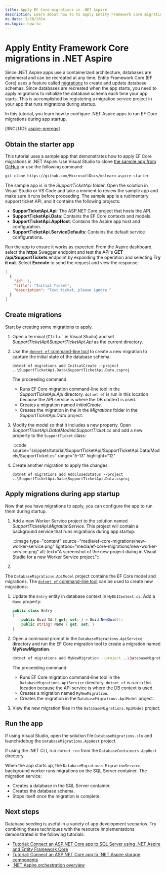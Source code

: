 ```yaml
---
title: Apply EF Core migrations in .NET Aspire
description: Learn about how to to apply Entity Framework Core migrations in .NET Aspire
ms.date: 3/20/2024
ms.topic: how-to
---
```


# Apply Entity Framework Core migrations in .NET Aspire

Since .NET Aspire apps use a containerized architecture, databases are ephemeral and can be recreated at any time. Entity Framework Core (EF Core) uses a feature called [migrations](/ef/core/managing-schemas/migrations) to create and update database schemas. Since databases are recreated when the app starts, you need to apply migrations to initialize the database schema each time your app starts. This is accomplished by registering a migration service project in your app that runs migrations during startup.

In this tutorial, you learn how to configure .NET Aspire apps to run EF Core migrations during app startup. 

[!INCLUDE [aspire-prereqs](../includes/aspire-prereqs.md)]

## Obtain the starter app

This tutorial uses a sample app that demonstrates how to apply EF Core migrations in .NET Aspire. Use Visual Studio to clone [the sample app from GitHub](https://github.com/MicrosoftDocs/mslearn-aspire-starter) or use the following command:

```bash
git clone https://github.com/MicrosoftDocs/mslearn-aspire-starter
```

The sample app is in the *SupportTicketApi* folder. Open the solution in Visual Studio or VS Code and take a moment to review the sample app and make sure it runs before proceeding. The sample app is a rudimentary support ticket API, and it contains the following projects:

- **SupporTicketApi.Api**: The ASP.NET Core project that hosts the API.
- **SupportTicketApi.Data**: Contains the EF Core contexts and models.
- **SupportTicketApi.AppHost**: Contains the Aspire app host and configuration.
- **SupportTicketApi.ServiceDefaults**: Contains the default service configurations.

Run the app to ensure it works as expected. From the Aspire dashboard, select the **https** Swagger endpoint and test the API's **GET /api/SupportTickets** endpoint by expanding the operation and selecting **Try it out**. Select **Execute** to send the request and view the response:

```json
[
  {
    "id": 1,
    "title": "Initial Ticket",
    "description": "Test ticket, please ignore."
  }
]
```

## Create migrations

Start by creating some migrations to apply. 

1. Open a terminal (<kbd>Ctrl</kbd>+<kbd>\`</kbd> in Visual Studio) and set *SupportTicketApi\SupportTicketApi.Api* as the current directory. 
1. Use the [`dotnet ef` command-line tool](https://learn.microsoft.com/ef/core/managing-schemas/migrations/#install-the-tools) to create a new migration to capture the initial state of the database schema:

    ```dotnetcli
    dotnet ef migrations add InitialCreate --project ..\SupportTicketApi.Data\SupportTicketApi.Data.csproj
    ```

    The proceeding command:

      * Runs EF Core migration command-line tool in the *SupportTicketApi.Api* directory. `dotnet ef` is run in this location because the API service is where the DB context is used.
      * Creates a migration named *InitialCreate*.
      * Creates the migration in the in the *Migrations* folder in the *SupportTicketApi.Data* project.

1. Modify the model so that it includes a new property. Open *SupportTicketApi.Data\Models\SupportTicket.cs* and add a new property to the `SupportTicket` class:

    :::code source="snippets/tutorial/SupportTicketApi/SupportTicketApi.Data/Models/SupportTicket.cs" range="5-13" highlight="12" 

1. Create another migration to apply the changes:

    ```dotnetcli
    dotnet ef migrations add AddClosedStatus --project ..\SupportTicketApi.Data\SupportTicketApi.Data.csproj
    ```

## Apply migrations during app startup

Now that you have migrations to apply, you can configure the app to run them during startup. 

1. Add a new Worker Service project to the solution named *SupportTicketApi.MigrationService*. This project will contain a background service that runs migrations during app startup.

    :::image type="content" source="media/ef-core-migrations/new-worker-service.png" lightbox="media/ef-core-migrations/new-worker-service.png" alt-text="A screenshot of the new project dialog in Visual Studio for a new Worker Service project.":::

1. 
The `DatabaseMigrations.ApiModel` project contains the EF Core model and migrations. The [`dotnet ef` command-line tool](https://learn.microsoft.com/ef/core/managing-schemas/migrations/#install-the-tools) can be used to create new migrations:

1. Update the `Entry` entity in database context in `MyDb1Context.cs`. Add a `Name` property:

    ```cs
    public class Entry
    {
        public Guid Id { get; set; } = Guid.NewGuid();
        public string? Name { get; set; }
    }
    ```

2. Open a command prompt in the `DatabaseMigrations.ApiService` directory and run the EF Core migration tool to create a migration named **MyNewMigration**.

    ```bash
    dotnet ef migrations add MyNewMigration --project ..\DatabaseMigrations.ApiModel\DatabaseMigrations.ApiModel.csproj
    ```

    The proceeding command:

      * Runs EF Core migration command-line tool in the `DatabaseMigrations.ApiService` directory. `dotnet ef` is run in this location because the API service is where the DB context is used.
      * Creates a migration named `MyNewMigration`.
      * Creates the migration in the `DatabaseMigrations.ApiModel` project.

4. View the new migration files in the `DatabaseMigrations.ApiModel` project.

## Run the app

If using Visual Studio, open the solution file `DatabaseMigrations.sln` and launch/debug the `DatabaseMigrations.AppHost` project.

If using the .NET CLI, run `dotnet run` from the `DatabaseContainers.AppHost` directory.

When the app starts up, the `DatabaseMigrations.MigrationService` background worker runs migrations on the SQL Server container. The migration service:

* Creates a database in the SQL Server container.
* Creates the database schema.
* Stops itself once the migration is complete.



## Next steps

Database seeding is useful in a variety of app development scenarios. Try combining these techniques with the resource implementations demonstrated in the following tutorials:

- [Tutorial: Connect an ASP.NET Core app to SQL Server using .NET Aspire and Entity Framework Core](../database/sql-server-components.md)
- [Tutorial: Connect an ASP.NET Core app to .NET Aspire storage components](../storage/azure-storage-components.md)
- [.NET Aspire orchestration overview](../fundamentals/app-host-overview.md)
